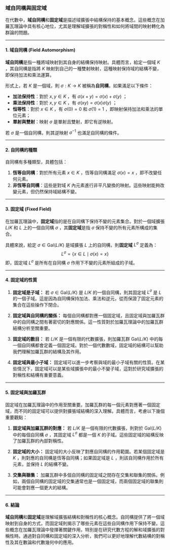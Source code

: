 ### **域自同構與固定域**

在代數中，**域自同構**和**固定域**是描述域擴張中結構保持的基本概念。這些概念在加羅瓦理論中具有核心地位，尤其是理解域擴張的對稱性和如何將域間的映射轉化為群論的問題。

---

#### **1. 域自同構 (Field Automorphism)**

**域自同構**是指一種將域映射到其自身的結構保持映射。具體而言，給定一個域  $K$ ，其自同構是指將  $K$  映射到自己的一種雙射映射，這種映射保持域的結構不變，即保持加法和乘法運算。

形式上，若  $K$  是一個域，則  $\sigma: K \to K$  被稱為**自同構**，如果滿足以下條件：
- **加法保持性**：對於  $x, y \in K$ ，有  $\sigma(x + y) = \sigma(x) + \sigma(y)$ ；
- **乘法保持性**：對於  $x, y \in K$ ，有  $\sigma(xy) = \sigma(x)\sigma(y)$ ；
- **恒等性**：對於  $x \in K$ ，有  $\sigma(0) = 0$  和  $\sigma(1) = 1$ ，即映射保持加法和乘法的單位元素；
- **單射與雙射**：映射  $\sigma$  是單射且雙射，即它有逆映射。

若  $\sigma$  是一個自同構，則其逆映射  $\sigma^{-1}$  也滿足自同構的條件。

---

#### **2. 自同構的種類**

自同構有多種類型，具體包括：
1. **恆等自同構**：對於所有元素  $x \in K$ ，恆等自同構滿足  $\sigma(x) = x$ ，即不改變任何元素。
2. **非恆等自同構**：這些是對域  $K$  內元素進行非平凡變換的映射。這些映射能夠改變元素，但仍然保持域結構不變。

---

#### **3. 固定域 (Fixed Field)**

在加羅瓦理論中，**固定域**指的是在自同構下保持不變的元素集合。對於一個域擴張  $L/K$  和  $L$  上的一個自同構  $\sigma$ ，其**固定域**是指  $\sigma$  保持不變的所有元素所構成的集合。

具體來說，給定  $\sigma \in \text{Gal}(L/K)$  是域擴張  $L$  上的自同構，則**固定域**  $L^\sigma$  定義為：
$$L^\sigma = \{ x \in L \mid \sigma(x) = x \}$$
即，固定域  $L^\sigma$  是所有在自同構  $\sigma$  作用下不變的元素所組成的子域。

---

#### **4. 固定域的性質**

1. **固定域是子域：**
   若  $\sigma \in \text{Gal}(L/K)$  是  $L/K$  的一個自同構，則其固定域  $L^\sigma$  是  $L$  的一個子域。這是因為自同構保持加法、乘法和逆元，從而保證了固定元素的集合在這些操作下閉合。

2. **固定域與自同構的關係：**
   每個自同構都對應一個固定域，且固定域與加羅瓦群中的自同構之間有著密切的對應關係。這一性質對於加羅瓦理論中的加羅瓦群結構分析至關重要。

3. **固定域的數目：**
   若  $L/K$  是一個有限的代數擴張，則加羅瓦群  $\text{Gal}(L/K)$  中的每一個自同構都會定義一個固定域。對於一個代數數域，固定域的結構可以幫助我們理解加羅瓦群的結構及其作用。

4. **固定域與最小子域：**
   固定域可以進一步考察與域的最小子域有關的性質。在某些情況下，固定域可以是某些域擴張中的最小不變子域，這對於研究域擴張的對稱性和結構有重要意義。

---

#### **5. 固定域與加羅瓦群**

固定域在加羅瓦理論中的作用至關重要。加羅瓦群的每一個元素對應著一個固定域，而不同的固定域可以提供對擴張域結構的深入理解。具體而言，考慮以下幾個重要觀點：
1. **固定域與加羅瓦群的對應：**
   若  $L/K$  是一個有限的代數擴張，則對於  $\text{Gal}(L/K)$  中的每個自同構  $\sigma$ ，其固定域  $L^\sigma$  都是一個  $K$  的子域。這些固定域的結構反映了加羅瓦群的內部對稱性。

2. **固定域的大小：**
   固定域的大小反映了對應自同構的作用範圍。若某個固定域是  $K$ ，則對應的自同構是恆等自同構；如果固定域是  $L$ ，則該自同構作用於所有元素，並保持  $L$  的結構不變。

3. **交集與聯集：**
   加羅瓦群中多個自同構的固定域之間存在交集和聯集的關係。例如，兩個自同構的固定域的交集通常也是一個固定域，而兩個固定域的聯集則可能會對應一個更大的結構。

---

#### **6. 結論**

**域自同構**和**固定域**是理解域擴張結構和對稱性的核心概念。自同構提供了將一個域映射到自身的方式，而固定域則揭示了哪些元素在這些自同構作用下保持不變。這些概念在加羅瓦理論中發揮著關鍵作用，特別是在研究代數方程的解和域擴張的對稱性時。通過對自同構和固定域的深入分析，我們可以更好地理解代數結構的對稱性及其在數論和代數幾何中的應用。